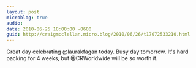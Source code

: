 ```yaml
---
layout: post
microblog: true
audio: 
date: 2010-06-25 18:00:00 -0600
guid: http://craigmcclellan.micro.blog/2010/06/26/t17072533210.html
---
```

Great day celebrating @laurakfagan today. Busy day tomorrow.  It's hard packing for 4 weeks, but @CRWorldwide will be so worth it.
